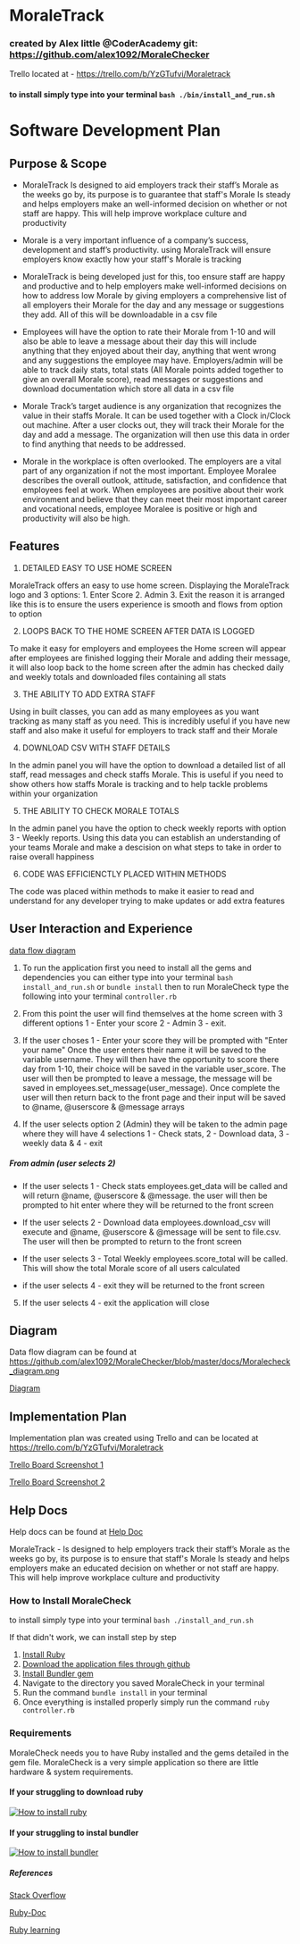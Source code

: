 # MoraleTrack

### created by Alex little @CoderAcademy git: https://github.com/alex1092/MoraleChecker

Trello located at - https://trello.com/b/YzGTufvi/Moraletrack

#### to install simply type into your terminal ``` bash ./bin/install_and_run.sh ```

# Software Development Plan

## Purpose & Scope

- MoraleTrack Is designed to aid employers track their staff’s Morale as the weeks go by, its purpose is to guarantee that staff's Morale Is steady and helps employers make an well-informed decision on whether or not staff are happy.  This will help improve workplace culture and productivity 

- Morale is a very important influence of a company’s success, development and staff’s productivity.  using MoraleTrack will ensure employers know exactly how your staff's Morale is tracking 

- MoraleTrack is being developed just for this, too ensure staff are happy and productive and to help employers make well-informed decisions on how to address low Morale by giving employers a comprehensive list of all employers their Morale for the day and any message or suggestions they add.  All of this will be downloadable in a csv file

- Employees will have the option to rate their Morale from 1-10 and will also be able to leave a message about their day this will include anything that they enjoyed about their day, anything that went wrong and any suggestions the employee may have.  Employers/admin will be able to track daily stats, total stats (All Morale points added together to give an overall Morale score), read messages or suggestions and download documentation which store all data in a csv file

- Morale Track’s target audience is any organization that recognizes the value in their staffs Morale.  It can be used together with a Clock in/Clock out machine.  After a user clocks out, they will track their Morale for the day and add a message.  The organization will then use this data in order to find anything that needs to be addressed.

- Morale in the workplace is often overlooked.  The employers are a vital part of any organization if not the most important. Employee Moralee describes the overall outlook, attitude, satisfaction, and confidence that employees feel at work. When employees are positive about their work environment and believe that they can meet their most important career and vocational needs, employee Moralee is positive or high and productivity will also be high.

## Features

1. DETAILED EASY TO USE HOME SCREEN

MoraleTrack offers an easy to use home screen.  Displaying the MoraleTrack logo and 3 options: 1. Enter Score 2. Admin 3. Exit the reason it is arranged like this is to ensure the users experience is smooth and flows from option to option 

2. LOOPS BACK TO THE HOME SCREEN AFTER DATA IS LOGGED

To make it easy for employers and employees the Home screen will appear after employees are finished logging their Morale and adding their message, it will also loop back to the home screen after the admin has checked daily and weekly totals and downloaded files containing all stats 

3. THE ABILITY TO ADD EXTRA STAFF

Using in built classes, you can add as many employees as you want tracking as many staff as you need. This is incredibly useful if you have new staff and also make it useful for employers to track staff and their Morale

4. DOWNLOAD CSV WITH STAFF DETAILS

In the admin panel you will have the option to download a detailed list of all staff, read messages and check staffs Morale. This is useful if you need to show others how staffs Morale is tracking and to help tackle problems within your organization

5. THE ABILITY TO CHECK MORALE TOTALS

In the admin panel you have the option to check weekly reports with option 3 - Weekly reports.  Using this data you can establish an understanding of your teams Morale and make a descision on what steps to take in order to raise overall happiness 

6. CODE WAS EFFICIENCTLY PLACED WITHIN METHODS

The code was placed within methods to make it easier to read and understand for any developer trying to make updates or add extra features 

## User Interaction and Experience

[data flow diagram](https://github.com/alex1092/MoraleChecker/blob/master/docs/moralcheck_diagram.png)

1. To run the application first you need to install all the gems and dependencies you can either type into your terminal ``` bash install_and_run.sh ``` or ``` bundle install ``` then to run MoraleCheck type the following into your terminal ``` controller.rb ``` 

2. From this point the user will find themselves at the home screen with 3 different options 1 - Enter your score 2 - Admin 3 - exit. 

3. If the user choses 1 - Enter your score they will be prompted with "Enter your name" Once the user enters their name it will be saved to the variable username. They will then have the opportunity to score there day from 1-10, their choice will be saved in the variable user_score.  The user will then be prompted to leave a message, the message will be saved in employees.set_message(user_message). Once complete the user will then return back to the front page and their input will be saved to @name, @userscore & @message arrays

4. If the user selects option 2 (Admin) they will be taken to the admin page where they will have 4 selections 1 - Check stats, 2 - Download data, 3 - weekly data & 4 - exit 

##### From admin (user selects 2)
- If the user selects 1 - Check stats employees.get_data will be called and will return @name, @userscore & @message. the user will then be prompted to hit enter where they will be returned to the front screen

- If the user selects 2 - Download data employees.download_csv will execute and @name, @userscore & @message will be sent to file.csv.  The user will then be prompted to return to the front screen 

- If the user selects 3 - Total Weekly employees.score_total will be called. This will show the total Morale score of all users calculated

- if the user selects 4 - exit they will be returned to the front screen 

5. If the user selects 4 - exit the application will close


## Diagram

Data flow diagram can be found at https://github.com/alex1092/MoraleChecker/blob/master/docs/Moralecheck_diagram.png

[Diagram](/docs/Moralecheck_diagram.png)

## Implementation Plan

Implementation plan was created using Trello and can be located at https://trello.com/b/YzGTufvi/Moraletrack

[Trello Board Screenshot 1](./docs/trello_board.png)

[Trello Board Screenshot 2](./docs/trello_board2.png)

## Help Docs

Help docs can be found at [Help Doc](./docs/help.md)

MoraleTrack - Is designed to help employers track their staff’s Morale as the weeks go by, its purpose is to ensure that staff's Morale Is steady and helps employers make an educated decision on whether or not staff are happy.  This will help improve workplace culture and productivity 

### How to Install MoraleCheck

to install simply type into your terminal ``` bash ./install_and_run.sh ```

If that didn't work, we can install step by step 

1. [Install Ruby](https://www.ruby-lang.org/en/documentation/installation/)
2. [Download the application files through github ](https://github.com/alex1092/MoraleChecker)
3. [Install Bundler gem](https://bundler.io/)
4. Navigate to the directory you saved MoraleCheck in your terminal
5. Run the command ```bundle install``` in your terminal
6. Once everything is installed properly simply run the command ``` ruby controller.rb ```

### Requirements
MoraleCheck needs you to have Ruby installed and the gems detailed in the gem file.  MoraleCheck is a very simple application so there are little hardware & system requirements. 


#### If your struggling to download ruby 

[![How to install ruby](https://youtu.be/dMoK6AxyiUo)](https://youtu.be/dMoK6AxyiUo)


#### If your struggling to instal bundler 

[![How to install bundler](https://youtu.be/lMhoz29A2Jg)](https://youtu.be/lMhoz29A2Jg)

##### References 
[Stack Overflow](https://stackoverflow.com/)

[Ruby-Doc](https://ruby-doc.org/)

[Ruby learning](http://rubylearning.com/)

